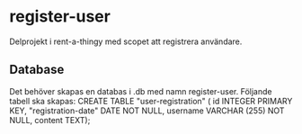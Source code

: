 # register-user

Delprojekt i rent-a-thingy med scopet att registrera användare.

## Database
Det behöver skapas en databas i .db med namn register-user. Följande tabell ska skapas:
CREATE TABLE "user-registration" (
  id INTEGER PRIMARY KEY,
  "registration-date"
  DATE NOT NULL,
  username VARCHAR (255) NOT NULL,
  content TEXT);
  
